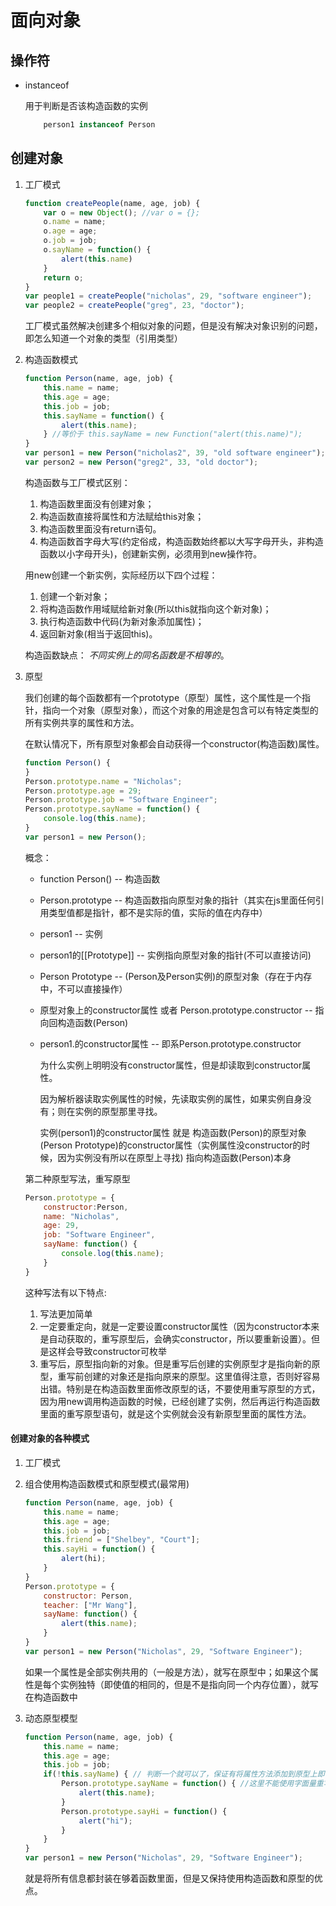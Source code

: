 # 面向对象

## 操作符

* instanceof

    用于判断是否该构造函数的实例

    ``` javascript
        person1 instanceof Person
    ```


## 创建对象

1. 工厂模式

    ``` javascript
    function createPeople(name, age, job) {
        var o = new Object(); //var o = {};
        o.name = name;
        o.age = age;
        o.job = job;
        o.sayName = function() {
            alert(this.name)
        }
        return o;
    }
    var people1 = createPeople("nicholas", 29, "software engineer");
    var people2 = createPeople("greg", 23, "doctor");
    ```

    工厂模式虽然解决创建多个相似对象的问题，但是没有解决对象识别的问题，即怎么知道一个对象的类型（引用类型）

2. 构造函数模式

    ``` javascript
    function Person(name, age, job) {
        this.name = name;
        this.age = age;
        this.job = job;
        this.sayName = function() {
            alert(this.name);
        } //等价于 this.sayName = new Function("alert(this.name)");
    }
    var person1 = new Person("nicholas2", 39, "old software engineer");
    var person2 = new Person("greg2", 33, "old doctor");
    ```

    构造函数与工厂模式区别：
    1. 构造函数里面没有创建对象；
    2. 构造函数直接将属性和方法赋给this对象；
    3. 构造函数里面没有return语句。
    4. 构造函数首字母大写(约定俗成，构造函数始终都以大写字母开头，非构造函数以小字母开头)，创建新实例，必须用到new操作符。

    用new创建一个新实例，实际经历以下四个过程：
    1. 创建一个新对象；
    2. 将构造函数作用域赋给新对象(所以this就指向这个新对象)；
    3. 执行构造函数中代码(为新对象添加属性)；
    4. 返回新对象(相当于返回this)。

    构造函数缺点： *不同实例上的同名函数是不相等的*。

3. 原型

    我们创建的每个函数都有一个prototype（原型）属性，这个属性是一个指针，指向一个对象（原型对象），而这个对象的用途是包含可以有特定类型的所有实例共享的属性和方法。

    在默认情况下，所有原型对象都会自动获得一个constructor(构造函数)属性。

    ``` javascript
    function Person() {
    }
    Person.prototype.name = "Nicholas";
    Person.prototype.age = 29;
    Person.prototype.job = "Software Engineer";
    Person.prototype.sayName = function() {
        console.log(this.name);
    }
    var person1 = new Person();
    ```

    概念：
    * function Person() -- 构造函数
    * Person.prototype -- 构造函数指向原型对象的指针（其实在js里面任何引用类型值都是指针，都不是实际的值，实际的值在内存中）
    * person1 -- 实例
    * person1的[[Prototype]] -- 实例指向原型对象的指针(不可以直接访问)
    * Person Prototype -- (Person及Person实例)的原型对象（存在于内存中，不可以直接操作）
    * 原型对象上的constructor属性 或者 Person.prototype.constructor -- 指向回构造函数(Person)
    * person1.的constructor属性 -- 即系Person.prototype.constructor

        为什么实例上明明没有constructor属性，但是却读取到constructor属性。

        因为解析器读取实例属性的时候，先读取实例的属性，如果实例自身没有；则在实例的原型那里寻找。

        实例(person1)的constructor属性 就是 构造函数(Person)的原型对象(Person Prototype)的constructor属性（实例属性没constructor的时候，因为实例没有所以在原型上寻找) 指向构造函数(Person)本身

    第二种原型写法，重写原型

    ``` javascript
    Person.prototype = {
        constructor:Person,
        name: "Nicholas",
        age: 29,
        job: "Software Engineer",
        sayName: function() {
            console.log(this.name);
        }
    }
    ```

    这种写法有以下特点:
    1. 写法更加简单
    2. 一定要重定向，就是一定要设置constructor属性（因为constructor本来是自动获取的，重写原型后，会确实constructor，所以要重新设置）。但是这样会导致constructor可枚举
    3. 重写后，原型指向新的对象。但是重写后创建的实例原型才是指向新的原型，重写前创建的对象还是指向原来的原型。这里值得注意，否则好容易出错。特别是在构造函数里面修改原型的话，不要使用重写原型的方式，因为用new调用构造函数的时候，已经创建了实例，然后再运行构造函数里面的重写原型语句，就是这个实例就会没有新原型里面的属性方法。

#### 创建对象的各种模式

1. 工厂模式
2. 组合使用构造函数模式和原型模式(最常用)

    ``` javascript
    function Person(name, age, job) {
        this.name = name;
        this.age = age;
        this.job = job;
        this.friend = ["Shelbey", "Court"];
        this.sayHi = function() {
            alert(hi);
        }
    }
    Person.prototype = {
        constructor: Person,
        teacher: ["Mr Wang"],
        sayName: function() {
            alert(this.name);
        }
    }
    var person1 = new Person("Nicholas", 29, "Software Engineer");
    ```

    如果一个属性是全部实例共用的（一般是方法），就写在原型中；如果这个属性是每个实例独特（即使值的相同的，但是不是指向同一个内存位置），就写在构造函数中

3. 动态原型模型

    ``` javascript
    function Person(name, age, job) {
        this.name = name;
        this.age = age;
        this.job = job;
        if(!this.sayName) { // 判断一个就可以了，保证有将属性方法添加到原型上即可。
            Person.prototype.sayName = function() { //这里不能使用字面量重写，不然第一个实例会没有sayName这个方法
                alert(this.name);
            }
            Person.prototype.sayHi = function() { 
                alert("hi");
            }
        }
    }
    var person1 = new Person("Nicholas", 29, "Software Engineer");
    ```

    就是将所有信息都封装在够着函数里面，但是又保持使用构造函数和原型的优点。
